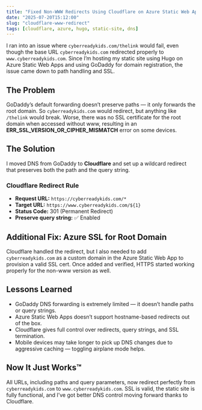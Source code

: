 ```yaml
---
title: "Fixed Non-WWW Redirects Using Cloudflare on Azure Static Web Apps"
date: "2025-07-20T15:12:00"
slug: "cloudflare-www-redirect"
tags: [cloudflare, azure, hugo, static-site, dns]
---
```


<p>I ran into an issue where <code>cyberreadykids.com/thelink</code> would fail, even though the base URL <code>cyberreadykids.com</code> redirected properly to <code>www.cyberreadykids.com</code>. Since I’m hosting my static site using Hugo on Azure Static Web Apps and using GoDaddy for domain registration, the issue came down to path handling and SSL.</p>

<h2>The Problem</h2>
<p>GoDaddy’s default forwarding doesn’t preserve paths — it only forwards the root domain. So <code>cyberreadykids.com</code> would redirect, but anything like <code>/thelink</code> would break. Worse, there was no SSL certificate for the root domain when accessed without www, resulting in an <strong>ERR_SSL_VERSION_OR_CIPHER_MISMATCH</strong> error on some devices.</p>

<h2>The Solution</h2>
<p>I moved DNS from GoDaddy to <strong>Cloudflare</strong> and set up a wildcard redirect that preserves both the path and the query string.</p>

<h3>Cloudflare Redirect Rule</h3>
<ul>
  <li><strong>Request URL:</strong> <code>https://cyberreadykids.com/*</code></li>
  <li><strong>Target URL:</strong> <code>https://www.cyberreadykids.com/${1}</code></li>
  <li><strong>Status Code:</strong> 301 (Permanent Redirect)</li>
  <li><strong>Preserve query string:</strong> ✅ Enabled</li>
</ul>

<h2>Additional Fix: Azure SSL for Root Domain</h2>
<p>Cloudflare handled the redirect, but I also needed to add <code>cyberreadykids.com</code> as a custom domain in the Azure Static Web App to provision a valid SSL cert. Once added and verified, HTTPS started working properly for the non-www version as well.</p>

<h2>Lessons Learned</h2>
<ul>
  <li>GoDaddy DNS forwarding is extremely limited — it doesn’t handle paths or query strings.</li>
  <li>Azure Static Web Apps doesn’t support hostname-based redirects out of the box.</li>
  <li>Cloudflare gives full control over redirects, query strings, and SSL termination.</li>
  <li>Mobile devices may take longer to pick up DNS changes due to aggressive caching — toggling airplane mode helps.</li>
</ul>

<h2>Now It Just Works™</h2>
<p>All URLs, including paths and query parameters, now redirect perfectly from <code>cyberreadykids.com</code> to <code>www.cyberreadykids.com</code>. SSL is valid, the static site is fully functional, and I’ve got better DNS control moving forward thanks to Cloudflare.</p>
